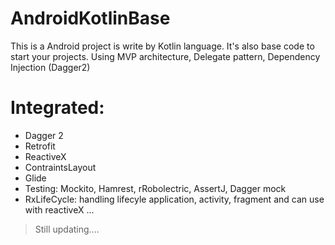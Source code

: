 # AndroidKotlinBase
This is a Android project is write by Kotlin language. It's also base code to start your projects.
Using MVP architecture, Delegate pattern, Dependency Injection (Dagger2)

# Integrated:
 - Dagger 2
 - Retrofit
 - ReactiveX
 - ContraintsLayout
 - Glide
 - Testing: Mockito, Hamrest, rRobolectric, AssertJ, Dagger mock
 - RxLifeCycle: handling lifecyle application, activity, fragment and can use with reactiveX
 ...
 
 > Still updating....
